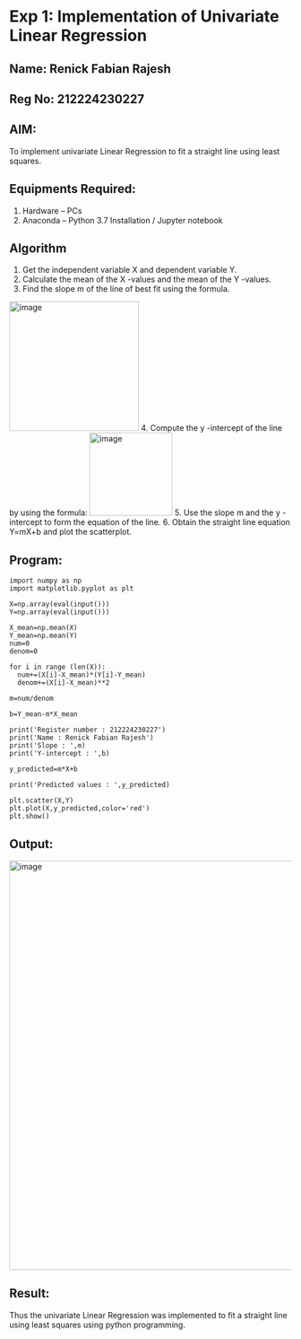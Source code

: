 # Exp 1: Implementation of Univariate Linear Regression
## Name: Renick Fabian Rajesh
## Reg No: 212224230227
## AIM:
To implement univariate Linear Regression to fit a straight line using least squares.

## Equipments Required:
1. Hardware – PCs
2. Anaconda – Python 3.7 Installation / Jupyter notebook

## Algorithm
1. Get the independent variable X and dependent variable Y.
2. Calculate the mean of the X -values and the mean of the Y -values.
3. Find the slope m of the line of best fit using the formula. 
<img width="231" alt="image" src="https://user-images.githubusercontent.com/93026020/192078527-b3b5ee3e-992f-46c4-865b-3b7ce4ac54ad.png">
4. Compute the y -intercept of the line by using the formula:
<img width="148" alt="image" src="https://user-images.githubusercontent.com/93026020/192078545-79d70b90-7e9d-4b85-9f8b-9d7548a4c5a4.png">
5. Use the slope m and the y -intercept to form the equation of the line.
6. Obtain the straight line equation Y=mX+b and plot the scatterplot.

## Program:
```
import numpy as np
import matplotlib.pyplot as plt

X=np.array(eval(input()))
Y=np.array(eval(input()))

X_mean=np.mean(X)
Y_mean=np.mean(Y)
num=0
denom=0

for i in range (len(X)):
  num+=(X[i]-X_mean)*(Y[i]-Y_mean)
  denom+=(X[i]-X_mean)**2

m=num/denom

b=Y_mean-m*X_mean

print('Register number : 212224230227')
print('Name : Renick Fabian Rajesh')
print('Slope : ',m)
print('Y-intercept : ',b)

y_predicted=m*X+b

print('Predicted values : ',y_predicted)

plt.scatter(X,Y)
plt.plot(X,y_predicted,color='red')
plt.show()
```

## Output:
<img width="1062" height="730" alt="image" src="https://github.com/user-attachments/assets/fa8d91ce-fb96-4068-8685-3fbdced6bad7" />


## Result:
Thus the univariate Linear Regression was implemented to fit a straight line using least squares using python programming.
